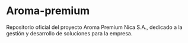 # Aroma-premium
Repositorio oficial del proyecto Aroma Premium Nica S.A., dedicado a la gestión y desarrollo de soluciones para la empresa.
